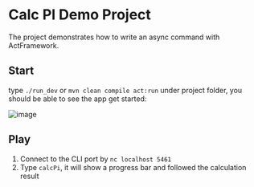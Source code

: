 # Calc PI Demo Project

The project demonstrates how to write an async command with ActFramework.

## Start

type `./run_dev` or `mvn clean compile act:run` under project folder, you should be able to see the app get started:

![image](https://user-images.githubusercontent.com/216930/66016777-74533a80-e51b-11e9-86e6-50c06eb814bd.png)

## Play

1. Connect to the CLI port by `nc localhost 5461`
2. Type `calcPi`, it will show a progress bar and followed the calculation result

